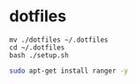 # dotfiles

```
mv ./dotfiles ~/.dotfiles
cd ~/.dotfiles
bash ./setup.sh
```

```bash
sudo apt-get install ranger -y
```

